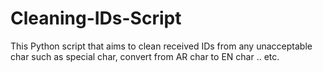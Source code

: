 # Cleaning-IDs-Script
This Python script that aims to clean received IDs from any unacceptable char such as special char, convert from AR char to EN char .. etc.
